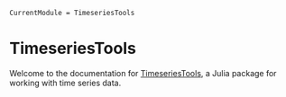 ```@meta
CurrentModule = TimeseriesTools
```

# TimeseriesTools

Welcome to the documentation for [TimeseriesTools](https://github.com/brendanjohnharris/TimeseriesTools.jl), a Julia package for working with time series data.


